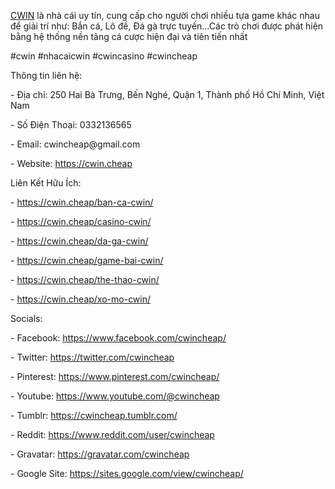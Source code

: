 <p><a href="https://cwin.cheap">CWIN</a> là nhà cái uy tín, cung cấp cho người chơi nhiều tựa game khác nhau để giải trí như: Bắn cá, Lô đề, Đá gà trực tuyến…Các trò chơi được phát hiện bằng hệ thống nền tảng cá cược hiện đại và tiên tiến nhất<p>
<p>#cwin #nhacaicwin #cwincasino #cwincheap<p>
<p>Thông tin liên hệ:<p>
<p>- Địa chỉ: 250 Hai Bà Trưng, Bến Nghé, Quận 1, Thành phố Hồ Chí Minh, Việt Nam<p>
<p>- Số Điện Thoại: 0332136565<p>
<p>- Email: cwincheap@gmail.com<p>
<p>- Website: <a href="https://cwin.cheap">https://cwin.cheap</a><p>
<p>Liên Kết Hữu Ích:<p>
<p>- <a href="https://cwin.cheap/ban-ca-cwin/">https://cwin.cheap/ban-ca-cwin/</a><p>
<p>- <a href="https://cwin.cheap/casino-cwin/">https://cwin.cheap/casino-cwin/</a><p>
<p>- <a href="https://cwin.cheap/da-ga-cwin/">https://cwin.cheap/da-ga-cwin/</a><p>
<p>- <a href="https://cwin.cheap/game-bai-cwin/">https://cwin.cheap/game-bai-cwin/</a><p>
<p>- <a href="https://cwin.cheap/the-thao-cwin/">https://cwin.cheap/the-thao-cwin/</a><p>
<p>- <a href="https://cwin.cheap/xo-mo-cwin/">https://cwin.cheap/xo-mo-cwin/</a><p>
<p>Socials:<p>
<p>- Facebook: <a href="https://www.facebook.com/cwincheap/">https://www.facebook.com/cwincheap/</a><p>
<p>- Twitter: <a href="https://twitter.com/cwincheap">https://twitter.com/cwincheap</a><p>
<p>- Pinterest: <a href="https://www.pinterest.com/cwincheap/">https://www.pinterest.com/cwincheap/</a><p>
<p>- Youtube: <a href="https://www.youtube.com/@cwincheap">https://www.youtube.com/@cwincheap</a><p>
<p>- Tumblr: <a href="https://cwincheap.tumblr.com/">https://cwincheap.tumblr.com/</a><p>
<p>- Reddit: <a href="https://www.reddit.com/user/cwincheap">https://www.reddit.com/user/cwincheap</a><p>
<p>- Gravatar: <a href="https://gravatar.com/cwincheap">https://gravatar.com/cwincheap</a><p>
<p>- Google Site: <a href="https://sites.google.com/view/cwincheap/">https://sites.google.com/view/cwincheap/</a><p>
